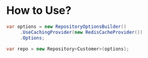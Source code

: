 ﻿# How to Use?

```csharp
var options = new RepositoryOptionsBuilder()
     .UseCachingProvider(new RedisCacheProvider())
     .Options;

var repo = new Repository<Customer>(options);
```
